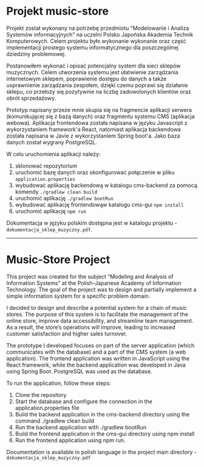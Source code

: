 # Projekt music-store

Projekt został wykonany na potrzebę przedmiotu "Modelowanie i Analiza Systemów informacyjnych" na uczelni Polsko Japońska Akademia Technik Komputerowych. Celem projektu było wykonanie wykonanie oraz część implementacji prostego systemu informatycznego dla poszczególnej dziedziny problemowej. 

Postanowiłem wykonać i opisać potencjalny system dla sieci sklepów muzycznych. Celem utworzenia systemu jest ułatwienie zarządzania internetowym sklepem, poprawienie dostępu do danych a także usprawnienie zarządzania zespołem, dzięki czemu poprawi się działanie sklepu, co przełoży się pozytywnie na liczbę zadowolonych klientów oraz obrót sprzedażowy.

Prototyp napisany przeze mnie skupia się na fragmencie aplikacji serwera (komunikującej się z bazą danych) oraz fragmentu systemu CMS (aplikacja webowa). 
Aplikacja frontendowa została napisana w języku Javascript z wykorzystaniem framework'a React, natomiast aplikacja backendowa została napisana w Javie z wykorzystaniem Spring boot'a. Jako baza danych został wygrany PostgreSQL. 

W celu uruchomienia aplikacji należy:
1. sklonować repozytorium
2. uruchomić bazę danych oraz skonfigurować połączenie w pliku `application.properties`
3. wybudować aplikację backendową w katalogu cms-backend za pomocą komendy `./gradlew clean build`
4. uruchomić aplikację `./gradlew bootRun`
5. wybudować aplikację frontendowąw katalogu cms-gui `npm install`
6. uruchomić aplikację `npm run`

Dokumentacja w języku polskim dostępna jest w katalogu projektu - `dokumentacja_sklep_muzyczny.pdf`.

---

# Music-Store Project

This project was created for the subject "Modeling and Analysis of Information Systems" at the Polish-Japanese Academy of Information Technology. The goal of the project was to design and partially implement a simple information system for a specific problem domain.

I decided to design and describe a potential system for a chain of music stores. The purpose of this system is to facilitate the management of the online store, improve data accessibility, and streamline team management. As a result, the store’s operations will improve, leading to increased customer satisfaction and higher sales turnover.

The prototype I developed focuses on part of the server application (which communicates with the database) and a part of the CMS system (a web application).
The frontend application was written in JavaScript using the React framework, while the backend application was developed in Java using Spring Boot. PostgreSQL was used as the database.

To run the application, follow these steps:
1. Clone the repository
2. Start the database and configure the connection in the application.properties file
3. Build the backend application in the cms-backend directory using the command ./gradlew clean build
4. Run the backend application with ./gradlew bootRun
5. Build the frontend application in the cms-gui directory using npm install
6. Run the frontend application using npm run.

Documentation is available in polish language in the project main directory - `dokumentacja_sklep_muzyczny.pdf`
